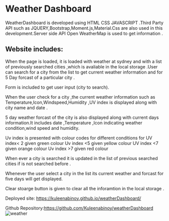 # Weather Dashboard

WeatherDashboard is developed using HTML CSS JAVASCRIPT .Third Party API such as JQUERY,Bootstrap,Moment.js,Material.Css are also used in this development.Server side API Open WeatherMap is used to get information .

## Website includes:

When the page is loaded, it is loaded with weather at sydney and with a list of previously searched cities ,which is avaliable in the local storage .User can search for a city from the list to get current weather information and for 5 Day forcast of a particular city .

Form is included to get user input (city to search).

When the user check for a city ,the current weather information such as Temperature,Icon,Windspeed,Humidity ,UV index is displayed along with city name and date .

5 day weather forcast of the city is also displayed along with current days information.It includes date ,Temperature ,Icon indicating weather condition,wind speed and humidity.

Uv index is presented with colour codes for different conditions
for UV index< 2 given green colour
Uv index <5 given yellow colour
UV index <7 given orange colour
Uv index >7 given red colour

When ever a city is searched it is updated in the list of previous searched cities if is not searched before .

Whenever the user select a city in the list its current weather and forcast for five days will get displayed.

Clear stoarge button is given to clear all the inforamtion in the local storage .

Deployed site: https://kuleenabinoy.github.io/weatherDashboard/


Github Repository:https://github.com/Kuleenabinoy/weatherDashboard
![weather](https://user-images.githubusercontent.com/86656634/136651777-3903b138-0ddc-4c38-af32-4d954b070bd6.png)
